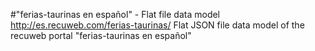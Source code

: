 #"ferias-taurinas en español" - Flat file data model
http://es.recuweb.com/ferias-taurinas/
Flat JSON file data model of the recuweb portal "ferias-taurinas en español"

